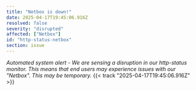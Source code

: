 ```yaml
---
title: "Netbox is down!"
date: 2025-04-17T19:45:06.916Z
resolved: false
severity: "disrupted"
affected: ["Netbox"]
id: "http-status-netbox"
section: issue
---
```


**Automated system alert* - We are sensing a disruption in our http-status monitor. This means that end users may experience issues with our "Netbox". This may be temporary.* {{< track "2025-04-17T19:45:06.916Z" >}}
